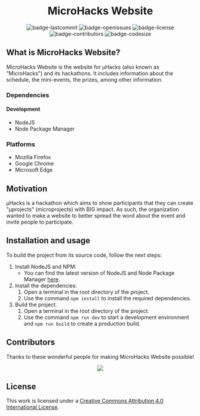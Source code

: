 <h1 align="center">
    MicroHacks Website
</h1>

<p align="center">
    <img alt="badge-lastcommit" src="https://img.shields.io/github/last-commit/GaryHilares/MicroHacks-Website?style=for-the-badge">
    <img alt="badge-openissues" src="https://img.shields.io/github/issues-raw/GaryHilares/MicroHacks-Website?style=for-the-badge">
    <img alt="badge-license" src="https://img.shields.io/github/license/GaryNLOL/MicroHacks-Bot?style=for-the-badge">
    <img alt="badge-contributors" src="https://img.shields.io/github/contributors/GaryHilares/MicroHacks-Website?style=for-the-badge">
    <img alt="badge-codesize" src="https://img.shields.io/github/languages/code-size/GaryHilares/MicroHacks-Website?style=for-the-badge">
</p>

## What is MicroHacks Website?
MicroHacks Website is the website for µHacks (also known as "MicroHacks") and its hackathons. It includes information about the schedule, the mini-events, the prizes, among other information.

### Dependencies
#### Development
- NodeJS
- Node Package Manager

### Platforms
- Mozilla Firefox
- Google Chrome
- Microsoft Edge

## Motivation
μHacks is a hackathon which aims to show participants that they can create "μprojects" (microprojects) with BIG impact. As such, the organization wanted to make a website to better spread the word about the event and invite people to participate.

## Installation and usage
To build the project from its source code, follow the next steps:
1. Install NodeJS and NPM:
    - You can find the latest version of NodeJS and Node Package Manager [here](https://nodejs.org/en/download).
2. Install the dependencies:
    1. Open a terminal in the root directory of the project.
    2. Use the command `npm install` to install the required dependencies.
3. Build the project.
    1. Open a terminal in the root directory of the project.
    2. Use the command `npm run dev` to start a development environment and `npm run build` to create a production build.

## Contributors
Thanks to these wonderful people for making MicroHacks Website possible!
<p align="center"><a href="https://github.com/GaryHilares/MicroHacks-Website/graphs/contributors"><img src="https://contrib.rocks/image?repo=GaryHilares/MicroHacks-Website"></a></p>

## License
This work is licensed under a [Creative Commons Attribution 4.0 International License](https://github.com/GaryHilares/MicroHacks-Website/blob/main/LICENSE).
